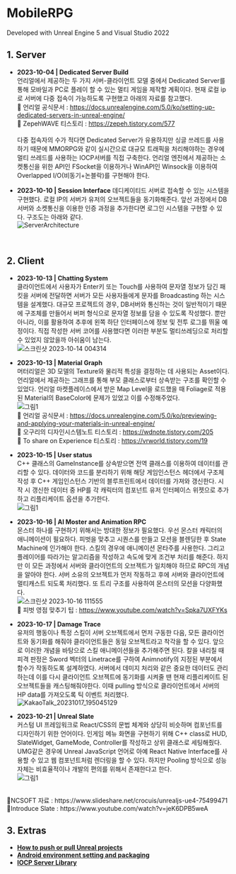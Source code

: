 # MobileRPG
Developed with Unreal Engine 5 and Visual Studio 2022

## 1. Server
- <b>2023-10-04 | Dedicated Server Build</b><br> 언리얼에서 제공하는 두 가지 서버-클라이언트 모델 중에서 Dedicated Server를 통해 모바일과 PC로 플레이 할 수 있는 멀티 게임을 제작할 계획이다. 현재 로컬 ip로 서버에 다중 접속이 가능하도록 구현했고 아래의 자료를 참고했다.<br>🔗 언리얼 공식문서 : https://docs.unrealengine.com/5.0/ko/setting-up-dedicated-servers-in-unreal-engine/ <br>🔗 ZepehWAVE 티스토리 : https://zepeh.tistory.com/577<br><br> 다중 접속자의 수가 적다면 Dedicated Server가 유용하지만 싱글 쓰레드를 사용하기 때문에 MMORPG와 같이 실시간으로 대규모 트래픽을 처리해야하는 경우에 멀티 쓰레드를 사용하는 IOCP서버를 직접 구축한다. 언리얼 엔진에서 제공하는 소켓통신을 위한 API인 FSocket을 이용하거나 WinAPI인 Winsock을 이용하여 Overlapped I/O(비동기+논블락)를 구현해야 한다.<br>

- <b>2023-10-10 | Session Interface</b> 데디케이티드 서버로 접속할 수 있는 시스템을 구현했다. 로컬 IP의 서버가 유저의 오브젝트들을 동기화해준다. 앞선 과정에서 DB서버와 소켓통신을 이용한 인증 과정을 추가한다면 로그인 시스템을 구현할 수 있다. 구조도는 아래와 같다.<br> ![ServerArchitecture](https://github.com/ongsiru/MobileRPG/assets/99703356/a4b8f6c0-dcf2-4094-9bad-52c3de132fcf)

<br>

## 2. Client
- <b>2023-10-13 | Chatting System</b><br> 클라이언트에서 사용자가 Enter키 또는 Touch를 사용하여 문자열 정보가 담긴 패킷을 서버에 전달하면 서버가 모든 사용자들에게 문자를 Broadcasting 하는 시스템을 설계했다. 대규모 프로젝트의 경우, DB서버와 통신하는 것이 일반적이기 때문에 구조체를 만들어서 버퍼 형식으로 문자열 정보를 담을 수 있도록 작성했다. 뿐만 아니라, 이를 활용하여 추후에 왼쪽 하단 인터페이스에 정보 및 전투 로그를 뛰울 예정이다. 직접 작성한 서버 코어를 사용했다면 이러한 부분도 멀티쓰레딩으로 처리할 수 있었지 않았을까 아쉬움이 남는다. <br>
![스크린샷 2023-10-14 004314](https://github.com/ongsiru/MobileRPG/assets/99703356/ed2d6d7b-caf5-478e-9035-73dd6042111b)

- <b>2023-10-13 | Material Graph</b><br> 머터리얼은 3D 모델의 Texture와 물리적 특성을 결정하는 데 사용되는 Asset이다. 언리얼에서 제공하는 그래프를 통해 부모 클래스로부터 상속받는 구조를 확인할 수 있었다. 언리얼 마켓플레이스에서 받은 Map Level을 로드했을 때 Foliage로 적용된 Material의 BaseColor에 문제가 있었고 이를 수정해주었다. <br> 
![그림1](https://github.com/ongsiru/MobileRPG/assets/99703356/30cbd0a9-9882-4264-ab26-f7668cabb2e6)
<br>🔗 언리얼 공식문서 : https://docs.unrealengine.com/5.0/ko/previewing-and-applying-your-materials-in-unreal-engine/
<br>🔗 오구리의 디자인시스템노트 티스토리 : https://wdnote.tistory.com/205
<br>🔗 To share on Experience 티스토리 : https://vrworld.tistory.com/19

- <b>2023-10-15 | User status</b><br> C++ 클래스의 GameInstance를 상속받으면 전역 클래스를 이용하여 데이터를 관리할 수 있다. 데이터와 코드를 분리하기 위해 해당 게임인스턴스 헤더에서 구조체 작성 후 C++ 게임인스턴스 기반의 블루프린트에서 데이터를 가져와 갱신한다. 시작 시 갱신한 데이터 중 HP를 각 캐릭터의 컴포넌트 유저 인터페이스 위젯으로 추가하고 리플리케이트 옵션을 추가한다. <br>
![그림1](https://github.com/ongsiru/MobileRPG/assets/99703356/64ceb225-5056-479e-aaee-d73b3baca347)


- <b>2023-10-16 | AI Moster and Animation RPC </b><br> 몬스터 하나를 구현하기 위해서는 방대한 정보가 필요했다. 우선 몬스터 캐릭터의 애니메이션이 필요하다. 피벗을 맞추고 시퀀스를 만들고 모션을 블렌딩한 후 State Machine에 인가해야 한다. 스킬의 경우에 애니메이션 몬타주를 사용한다. 그리고 플레이어를 따라가는 알고리즘을 작성하고 속도에 맞게 조건부 처리를 해준다. 하지만 이 모든 과정에서 서버와 클라이언트의 오브젝트가 일치해야 하므로 RPC의 개념을 알아야 한다. 서버 소유의 오브젝트가 먼저 작동하고 후에 서버와 클라이언트에 멀티캐스트 되도록 처리했다. 또 트리 구조를 사용하여 몬스터의 모션을 다양화했다. <br>
![스크린샷 2023-10-16 111555](https://github.com/ongsiru/MobileRPG/assets/99703356/f3d3b995-8811-4761-8ed5-7eb73b6ad215)
<br>🔗 피벗 영점 맞추기 팁 : https://www.youtube.com/watch?v=Spka7UXFYKs

- <b>2023-10-17 | Damage Trace </b><br> 유저의 행동이나 특정 스킬이 서버 오브젝트에서 먼저 구동한 다음, 모든 클라이언트와 동기화를 해줘야 클라이언트들은 동일 오브젝트라고 착각을 할 수 있다. 앞으로 이러한 개념을 바탕으로 스킬 애니메이션들을 추가해주면 된다. 칼을 내리칠 때 피격 판정은 Sword 벡터의 Linetrace를 구하여 Animnotify의 지정된 부분에서 함수가 작동하도록 설계하였다. 서버에서 데미지 처리와 같은 중요한 데이터도 관리하는데 이를 다시 클라이언트 오브젝트에 동기화를 시켜줄 땐 현재 리플리케이트 된 오브젝트들을 캐스팅해줘야한다. 이때 pulling 방식으로 클라이언트에서 서버의 HP data를 가져오도록 틱 이벤트 처리했다.<br>
![KakaoTalk_20231017_195045129](https://github.com/ongsiru/MobileRPG/assets/99703356/82dfcaf7-22e5-4615-921a-7c0fd7201b5e)

- <b>2023-10-21 | Unreal Slate </b><br> 커스텀 UI 프레임워크로 React/CSS의 문법 체계와 상당히 비슷하며 컴포넌트를 디자인하기 위한 언어이다. 인게임 메뉴 화면을 구현하기 위해 C++ class로 HUD, SlateWidget, GameMode, Controller를 작성하고 상위 클래스로 세팅해줬다. UMG같은 경우에 Unreal JavaScript 언어로 아예 React Native Interface를 사용할 수 있고 웹 컴포넌트처럼 렌더링을 할 수 있다. 하지만 Pooling 방식으로 성능자체는 비효율적이나 개발의 편의를 위해서 존재한다고 한다.<br>
![그림1](https://github.com/ongsiru/MobileRPG/assets/99703356/08c9d923-24e4-4b8b-aa62-7f8f62d6ac97)
<br>
🔗NCSOFT 자료 : https://www.slideshare.net/crocuis/unrealjs-ue4-75499471<br>
🔗Introduce Slate : https://www.youtube.com/watch?v=jeK6DPB5weA

## 3. Extras
- <b><a href="https://www.youtube.com/watch?v=n3x1fErlmYA">How to push or pull Unreal projects</a></b>
- <b><a href="https://www.youtube.com/watch?v=7payS86oJ0k">Android environment setting and packaging</a></b>
- <b><a href="https://dockdocklife.tistory.com/entry/%EB%84%A4%ED%8A%B8%EC%9B%8C%ED%81%AC-%EB%9D%BC%EC%9D%B4%EB%B8%8C%EB%9F%AC%EB%A6%AC-%EB%A7%8C%EB%93%A4%EA%B8%B0Iocp-Core">IOCP Server Library</a></b>

